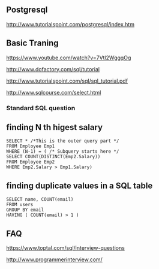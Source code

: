 ## Postgresql
http://www.tutorialspoint.com/postgresql/index.htm


## Basic Traning

https://www.youtube.com/watch?v=7Vtl2WggqOg

http://www.dofactory.com/sql/tutorial

http://www.tutorialspoint.com/sql/sql_tutorial.pdf

http://www.sqlcourse.com/select.html


### Standard SQL question 

## finding N th higest salary 
```
SELECT * /*This is the outer query part */
FROM Employee Emp1
WHERE (N-1) = ( /* Subquery starts here */
SELECT COUNT(DISTINCT(Emp2.Salary))
FROM Employee Emp2
WHERE Emp2.Salary > Emp1.Salary)
```
## finding duplicate values in a SQL table
```
SELECT name, COUNT(email) 
FROM users
GROUP BY email
HAVING ( COUNT(email) > 1 )
```
## FAQ 

https://www.toptal.com/sql/interview-questions

http://www.programmerinterview.com/

